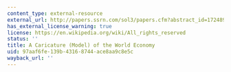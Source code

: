 ```yaml
---
content_type: external-resource
external_url: http://papers.ssrn.com/sol3/papers.cfm?abstract_id=1724897
has_external_license_warning: true
license: https://en.wikipedia.org/wiki/All_rights_reserved
status: ''
title: A Caricature (Model) of the World Economy
uid: 97aaf6fe-139b-4316-8744-ace8aa9c8e5c
wayback_url: ''
---
```

